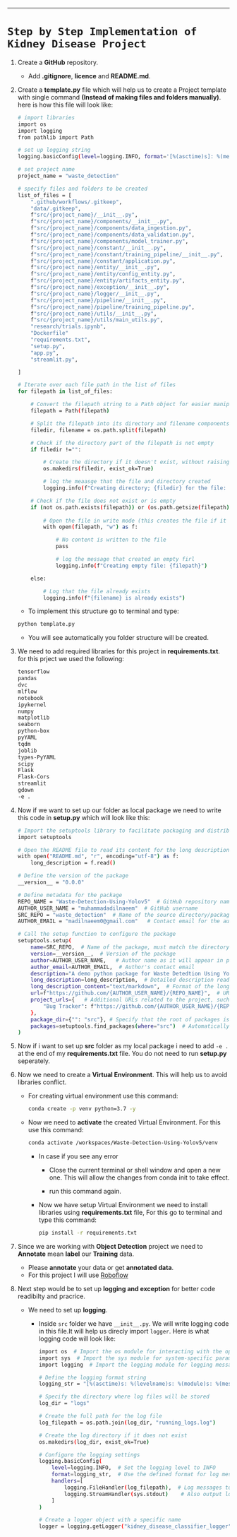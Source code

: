 
------

# **`Step by Step Implementation of Kidney Disease Project`**

1. Create a **GitHub** repository.
    - Add **.gitignore**, **licence** and **README.md**.

2. Create a **template.py** file which will help us to create a Project template with single command **(Instead of making files and folders manually)**. here is how this file will look like:

    ```bash
    # import libraries
    import os
    import logging
    from pathlib import Path

    # set up logging string
    logging.basicConfig(level=logging.INFO, format='[%(asctime)s]: %(message)s')

    # set project name
    project_name = "waste_detection"

    # specify files and folders to be created
    list_of_files = [
        ".github/workflows/.gitkeep",
        "data/.gitkeep",
        f"src/{project_name}/__init__.py",
        f"src/{project_name}/components/__init__.py",
        f"src/{project_name}/components/data_ingestion.py",
        f"src/{project_name}/components/data_validation.py",
        f"src/{project_name}/components/model_trainer.py",
        f"src/{project_name}/constant/__init__.py",
        f"src/{project_name}/constant/training_pipeline/__init__.py",
        f"src/{project_name}/constant/application.py",
        f"src/{project_name}/entity/__init__.py",
        f"src/{project_name}/entity/config_entity.py",
        f"src/{project_name}/entity/artifacts_entity.py",
        f"src/{project_name}/exception/__init__.py",
        f"src/{project_name}/logger/__init__.py",
        f"src/{project_name}/pipeline/__init__.py",
        f"src/{project_name}/pipeline/training_pipeline.py",
        f"src/{project_name}/utils/__init__.py",
        f"src/{project_name}/utils/main_utils.py",
        "research/trials.ipynb",
        "Dockerfile"
        "requirements.txt",
        "setup.py",
        "app.py",
        "streamlit.py",

    ]

    # Iterate over each file path in the list of files
    for filepath in list_of_files:

        # Convert the filepath string to a Path object for easier manipulation
        filepath = Path(filepath)

        # Split the filepath into its directory and filename components
        filedir, filename = os.path.split(filepath)

        # Check if the directory part of the filepath is not empty
        if filedir !="":

            # Create the directory if it doesn't exist, without raising an error if it does
            os.makedirs(filedir, exist_ok=True)

            # log the meaasge that the file and directory created
            logging.info(f"Creating directory; {filedir} for the file: {filename}")

        # Check if the file does not exist or is empty
        if (not os.path.exists(filepath)) or (os.path.getsize(filepath) == 0):
            
            # Open the file in write mode (this creates the file if it doesn't exist)
            with open(filepath, "w") as f:

                # No content is written to the file
                pass

                # log the message that created an empty firl    
                logging.info(f"Creating empty file: {filepath}")

        else:

            # Log that the file already exists
            logging.info(f"{filename} is already exists")
    ```
    - To implement this structure go to terminal and type:
    
    ```bash
    python template.py 
    ```

    - You will see automatically you folder structure will be created.

4. We need to add required libraries for this project in **requirements.txt**. for this prject we used the following:

    ```bash
    tensorflow
    pandas 
    dvc
    mlflow
    notebook
    ipykernel
    numpy
    matplotlib
    seaborn
    python-box
    pyYAML
    tqdm
    joblib
    types-PyYAML
    scipy
    Flask
    Flask-Cors
    streamlit
    gdown
    -e .
    ```

3. Now if we want to set up our folder as local package we need to write this code in **setup.py** which will look like this:

    ```bash
    # Import the setuptools library to facilitate packaging and distribution
    import setuptools

    # Open the README file to read its content for the long description, using UTF-8 encoding
    with open("README.md", "r", encoding="utf-8") as f:
        long_description = f.read()

    # Define the version of the package
    __version__ = "0.0.0"

    # Define metadata for the package
    REPO_NAME = "Waste-Detection-Using-Yolov5"  # GitHub repository name
    AUTHOR_USER_NAME = "muhammadadilnaeem"  # GitHub username
    SRC_REPO = "waste_detection"  # Name of the source directory/package
    AUTHOR_EMAIL = "madilnaeem0@gmail.com"   # Contact email for the author

    # Call the setup function to configure the package
    setuptools.setup(
        name=SRC_REPO,  # Name of the package, must match the directory in 'src'
        version=__version__,  # Version of the package
        author=AUTHOR_USER_NAME,   # Author name as it will appear in package metadata
        author_email=AUTHOR_EMAIL,  # Author's contact email
        description="A demo python package for Waste Detedtion Using Yolov5 Web Application.",  # Short package description
        long_description=long_description,  # Detailed description read from README.md
        long_description_content="text/markdown",  # Format of the long description (markdown)
        url=f"https://github.com/{AUTHOR_USER_NAME}/{REPO_NAME}",  # URL of the package repository
        project_urls={   # Additional URLs related to the project, such as an issue tracker
            "Bug Tracker": f"https://github.com/{AUTHOR_USER_NAME}/{REPO_NAME}/issues",
        },
        package_dir={"": "src"}, # Specify that the root of packages is the 'src' directory
        packages=setuptools.find_packages(where="src")  # Automatically find all packages in 'src'
    )
    ```

4. Now if i want to set up **src** folder as my local package i need to add `-e .` at the end of my **requirements.txt** file. You do not need to run **setup.py** seperately.   

5. Now we need to create a **Virtual Environment**. This will help us to avoid libraries conflict. 

    - For creating virtual environment use this command:

        ```bash
        conda create -p venv python=3.7 -y
        ```

    - Now we need to **activate** the created Virtual Environment. For this use this command:

        ```bash
        conda activate /workspaces/Waste-Detection-Using-Yolov5/venv
        ```

        - In case if you see any error 
            
            - Close the current terminal or shell window and open a new one. This will allow the changes from conda init to take effect.

            - run this command again.

        - Now we have setup Virtual Environment we need to install libraries using **requirements.txt** file, For this go to terminal and type this command:

            ```bash
            pip install -r requirements.txt
            ```

6. Since we are working with **Object Detection** project we need to **Annotate** mean **label** our **Training** data.

    - Please **annotate** your data or get **annotated data**.
    - For this project I will use [Roboflow](https://universe.roboflow.com/material-identification/garbage-classification-3)

7. Next step would be to set up **logging and exception** for better code readibilty and pracrice.

    - We need to set up **logging**.

        - Inside `src` folder we have `__init__.py`. We will write logging code in this file.It will help us direcly import `logger`. Here is what logging code will look like:

            ```bash
            import os  # Import the os module for interacting with the operating system
            import sys  # Import the sys module for system-specific parameters and functions
            import logging  # Import the logging module for logging messages

            # Define the logging format string
            logging_str = "[%(asctime)s: %(levelname)s: %(module)s: %(message)s]"

            # Specify the directory where log files will be stored
            log_dir = "logs"

            # Create the full path for the log file
            log_filepath = os.path.join(log_dir, "running_logs.log")

            # Create the log directory if it does not exist
            os.makedirs(log_dir, exist_ok=True)

            # Configure the logging settings
            logging.basicConfig(
                level=logging.INFO,  # Set the logging level to INFO
                format=logging_str,  # Use the defined format for log messages
                handlers=[
                    logging.FileHandler(log_filepath),  # Log messages to a file
                    logging.StreamHandler(sys.stdout)    # Also output log messages to the console
                ]
            )

            # Create a logger object with a specific name
            logger = logging.getLogger("kidney_disease_classifier_logger")  # This logger can be used throughout the application
            ```